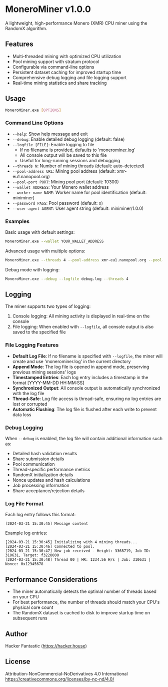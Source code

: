 # MoneroMiner v1.0.0

A lightweight, high-performance Monero (XMR) CPU miner using the RandomX algorithm.

## Features

- Multi-threaded mining with optimized CPU utilization
- Pool mining support with stratum protocol
- Configurable via command-line options
- Persistent dataset caching for improved startup time
- Comprehensive debug logging and file logging support
- Real-time mining statistics and share tracking

## Usage

```bash
MoneroMiner.exe [OPTIONS]
```

### Command Line Options

- `--help`: Show help message and exit
- `--debug`: Enable detailed debug logging (default: false)
- `--logfile [FILE]`: Enable logging to file
  - If no filename is provided, defaults to 'monerominer.log'
  - All console output will be saved to this file
  - Useful for long-running sessions and debugging
- `--threads N`: Number of mining threads (default: auto-detected)
- `--pool-address URL`: Mining pool address (default: xmr-eu1.nanopool.org)
- `--pool-port PORT`: Mining pool port (default: 10300)
- `--wallet ADDRESS`: Your Monero wallet address
- `--worker-name NAME`: Worker name for pool identification (default: miniminer)
- `--password PASS`: Pool password (default: x)
- `--user-agent AGENT`: User agent string (default: miniminer/1.0.0)

### Examples

Basic usage with default settings:

```bash
MoneroMiner.exe --wallet YOUR_WALLET_ADDRESS
```

Advanced usage with multiple options:

```bash
MoneroMiner.exe --threads 4 --pool-address xmr-eu1.nanopool.org --pool-port 10300 --wallet YOUR_WALLET_ADDRESS --worker-name worker1
```

Debug mode with logging:

```bash
MoneroMiner.exe --debug --logfile debug.log --threads 4
```

## Logging

The miner supports two types of logging:

1. Console logging: All mining activity is displayed in real-time on the console
2. File logging: When enabled with `--logfile`, all console output is also saved to the specified file

### File Logging Features

- **Default Log File**: If no filename is specified with `--logfile`, the miner will create and use 'monerominer.log' in the current directory
- **Append Mode**: The log file is opened in append mode, preserving previous mining sessions' logs
- **Timestamped Entries**: Each log entry includes a timestamp in the format [YYYY-MM-DD HH:MM:SS]
- **Synchronized Output**: All console output is automatically synchronized with the log file
- **Thread-Safe**: Log file access is thread-safe, ensuring no log entries are lost or corrupted
- **Automatic Flushing**: The log file is flushed after each write to prevent data loss

### Debug Logging

When `--debug` is enabled, the log file will contain additional information such as:

- Detailed hash validation results
- Share submission details
- Pool communication
- Thread-specific performance metrics
- RandomX initialization details
- Nonce updates and hash calculations
- Job processing information
- Share acceptance/rejection details

### Log File Format

Each log entry follows this format:

```
[2024-03-21 15:30:45] Message content
```

Example log entries:

```
[2024-03-21 15:30:45] Initializing with 4 mining threads...
[2024-03-21 15:30:46] Connected to pool.
[2024-03-21 15:30:47] New job received - Height: 3368719, Job ID: 310631, Target: f3220000
[2024-03-21 15:30:48] Thread 00 | HR: 1234.56 H/s | Job: 310631 | Nonce: 0x12345678
```

## Performance Considerations

- The miner automatically detects the optimal number of threads based on your CPU
- For best performance, the number of threads should match your CPU's physical core count
- The RandomX dataset is cached to disk to improve startup time on subsequent runs

## Author

Hacker Fantastic (https://hacker.house)

## License

Attribution-NonCommercial-NoDerivatives 4.0 International
https://creativecommons.org/licenses/by-nc-nd/4.0/
